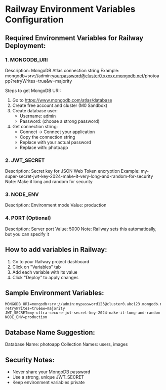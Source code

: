 # Railway Environment Variables Configuration

## Required Environment Variables for Railway Deployment:

### 1. MONGODB_URI
Description: MongoDB Atlas connection string
Example: mongodb+srv://admin:yourpassword@cluster0.xxxxx.mongodb.net/photoapp?retryWrites=true&w=majority

Steps to get MongoDB URI:
1. Go to https://www.mongodb.com/atlas/database
2. Create free account and cluster (M0 Sandbox)
3. Create database user:
   - Username: admin
   - Password: (choose a strong password)
4. Get connection string:
   - Connect → Connect your application
   - Copy the connection string
   - Replace <password> with your actual password
   - Replace <database> with: photoapp

### 2. JWT_SECRET
Description: Secret key for JSON Web Token encryption
Example: my-super-secret-jwt-key-2024-make-it-very-long-and-random-for-security
Note: Make it long and random for security

### 3. NODE_ENV
Description: Environment mode
Value: production

### 4. PORT (Optional)
Description: Server port
Value: 5000
Note: Railway sets this automatically, but you can specify it

## How to add variables in Railway:
1. Go to your Railway project dashboard
2. Click on "Variables" tab
3. Add each variable with its value
4. Click "Deploy" to apply changes

## Sample Environment Variables:
```
MONGODB_URI=mongodb+srv://admin:mypassword123@cluster0.abc123.mongodb.net/photoapp?retryWrites=true&w=majority
JWT_SECRET=my-ultra-secure-jwt-secret-key-2024-make-it-long-and-random
NODE_ENV=production
```

## Database Name Suggestion:
Database Name: photoapp
Collection Names: users, images

## Security Notes:
- Never share your MongoDB password
- Use a strong, unique JWT_SECRET
- Keep environment variables private
